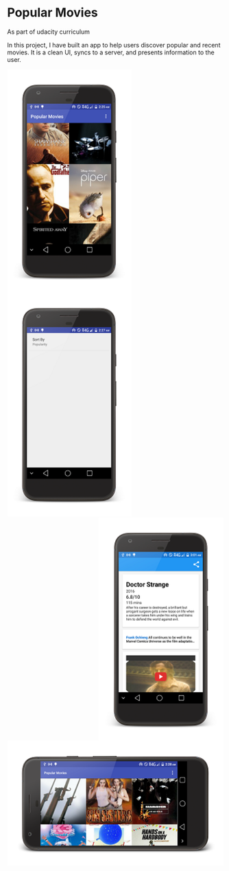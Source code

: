 # Popular Movies
As part of udacity curriculum

In this project, I have built an app to help users discover popular and recent movies.
It is a clean UI, syncs to a server, and presents information to the user.

<img src="https://github.com/maayyaannkk/popular-movies/blob/master/Screenshot1.png" 
 height="520" width="290" align="left"/>
 <img src="https://github.com/maayyaannkk/popular-movies/blob/master/Screenshot2.png" 
 height="520" width="290" />
 <img src="https://github.com/maayyaannkk/popular-movies/blob/master/Screenshot4.png" 
 height="520" width="290" align="right"/>
 <br/>
 
 <img src="https://github.com/maayyaannkk/popular-movies/blob/master/Screenshot3.png" 
 height="290" width="520" align="right"/>
